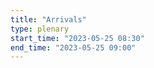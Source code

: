 ```yaml
---
title: "Arrivals"
type: plenary
start_time: "2023-05-25 08:30"
end_time: "2023-05-25 09:00"
---
```



